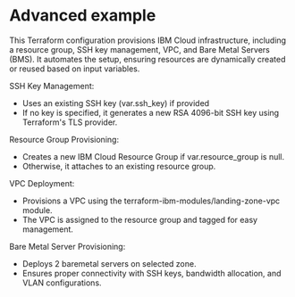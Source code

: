 # Advanced example

This Terraform configuration provisions IBM Cloud infrastructure, including a resource group, SSH key management, VPC, and Bare Metal Servers (BMS). It automates the setup, ensuring resources are dynamically created or reused based on input variables.

SSH Key Management:
- Uses an existing SSH key (var.ssh_key) if provided
- If no key is specified, it generates a new RSA 4096-bit SSH key using Terraform's TLS provider.

Resource Group Provisioning:
- Creates a new IBM Cloud Resource Group if var.resource_group is null.
- Otherwise, it attaches to an existing resource group.

VPC Deployment:
- Provisions a VPC using the terraform-ibm-modules/landing-zone-vpc module.
- The VPC is assigned to the resource group and tagged for easy management.

Bare Metal Server Provisioning:
- Deploys 2 baremetal servers on selected zone.
- Ensures proper connectivity with SSH keys, bandwidth allocation, and VLAN configurations.
